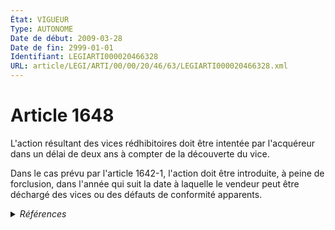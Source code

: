 ```yaml
---
État: VIGUEUR
Type: AUTONOME
Date de début: 2009-03-28
Date de fin: 2999-01-01
Identifiant: LEGIARTI000020466328
URL: article/LEGI/ARTI/00/00/20/46/63/LEGIARTI000020466328.xml
---
```


<h1>Article 1648</h1>

L'action résultant des vices rédhibitoires doit être intentée par l'acquéreur
dans un délai de deux ans à compter de la découverte du vice.<br />

Dans le cas prévu par l'article 1642-1, l'action doit être introduite, à peine
de forclusion, dans l'année qui suit la date à laquelle le vendeur peut être
déchargé des vices ou des défauts de conformité apparents.


<details>
  <summary><em>Références</em></summary>

  <h2>Articles faisant référence à l'article</h2>
  
  <ul>
    <li>
      <a href="https://legal.tricoteuses.fr//redirection/LEGIARTI000020466326?vers=git&vers=legifrance">Code civil - article 1642-1 AUTONOME VIGUEUR, en vigueur depuis le 2009-03-28</a> CITATION cible
    </li>
    <li>
      <a href="https://legal.tricoteuses.fr//redirection/LEGIARTI000006441942?vers=git&vers=legifrance">Code civil - article 1642-1 AUTONOME MODIFIE, en vigueur du 1967-07-09 au 2009-03-28</a> CITATION cible
    </li>
    <li>
      <a href="https://legal.tricoteuses.fr//redirection/LEGIARTI000020440478?vers=git&vers=legifrance">LOI n° 2009-323 du 25 mars 2009 de mobilisation pour le logement et la lutte contre l'exclusion - article 109 ENTIEREMENT_MODIF</a> MODIFIE source
    </li>
  </ul>
  
  <h2>Références faites par l'article</h2>
  
  <ul>
    <li>
      1987-12-22 CITATION cible <a href="https://legal.tricoteuses.fr//redirection/LEGIARTI000006559135?vers=git&vers=legifrance">Décret n°87-1045 du 22 décembre 1987 relatif à la présentation des écrits constatant les contrats de garantie et de service après vente - article Annexe AUTONOME ABROGE, en vigueur du 1988-12-01 au 1997-04-03</a>
    </li>
    <li>
      1998-09-02 CITATION cible <a href="https://legal.tricoteuses.fr//redirection/LEGIARTI000032043133?vers=git&vers=legifrance">Ordonnance n° 98-774 du 2 septembre 1998 portant extension et adaptation aux départements, collectivités territoriales et territoires d'outre-mer de dispositions concernant le droit civil, le droit commercial et certaines activités libérales - article 1 AUTONOME VIGUEUR, en vigueur depuis le 2016-10-01</a>
    </li>
    <li>
      2009-03-25 MODIFIE cible <a href="https://legal.tricoteuses.fr//redirection/LEGIARTI000020440478?vers=git&vers=legifrance">LOI n° 2009-323 du 25 mars 2009 de mobilisation pour le logement et la lutte contre l'exclusion - article 109 ENTIEREMENT_MODIF</a>
    </li>
    <li>
      2013-06-20 CITATION cible <a href="https://legal.tricoteuses.fr//redirection/LEGIARTI000032043160?vers=git&vers=legifrance">Ordonnance n° 2013-516 du 20 juin 2013 portant actualisation du droit civil applicable en Nouvelle-Calédonie et dans les îles Wallis et Futuna - article 1 AUTONOME VIGUEUR, en vigueur depuis le 2016-10-01</a>
    </li>
    <li>
      2014-03-17 CITATION cible <a href="https://legal.tricoteuses.fr//redirection/LEGIARTI000028739878?vers=git&vers=legifrance">LOI n° 2014-344 du 17 mars 2014 relative à la consommation - article 15 PARTIELLEMENT_MODIF VIGUEUR, en vigueur depuis le 2014-03-19</a>
    </li>
    <li>
      2999-01-01 CITATION source <a href="https://legal.tricoteuses.fr//redirection/LEGIARTI000006441942?vers=git&vers=legifrance">Code civil - article 1642-1 AUTONOME MODIFIE, en vigueur du 1967-07-09 au 2009-03-28</a>
    </li>
    <li>
      2999-01-01 CITATION cible <a href="https://legal.tricoteuses.fr//redirection/LEGIARTI000028747715?vers=git&vers=legifrance">Code de la consommation - article L211-15 AUTONOME ABROGE, en vigueur du 2014-03-19 au 2016-07-01</a>
    </li>
    <li>
      2999-01-01 CITATION cible <a href="https://legal.tricoteuses.fr//redirection/LEGIARTI000032226917?vers=git&vers=legifrance">Code de la consommation - article L217-15 AUTONOME MODIFIE, en vigueur du 2016-07-01 au 2021-10-01</a>
    </li>
    <li>
      2999-01-01 CITATION cible <a href="https://legal.tricoteuses.fr//redirection/LEGIARTI000006824590?vers=git&vers=legifrance">Code de la construction et de l'habitation - article L261-7 AUTONOME MODIFIE, en vigueur du 1978-06-08 au 2006-07-16</a>
    </li>
    <li>
      2999-01-01 PILOTE_SUIVEUR cible <a href="https://legal.tricoteuses.fr//redirection/LEGIARTI000023020747?vers=git&vers=legifrance">Code de la construction et de l'habitation - article L261-7 AUTONOME VIGUEUR, en vigueur depuis le 2009-03-28</a>
    </li>
  </ul>
</details>
